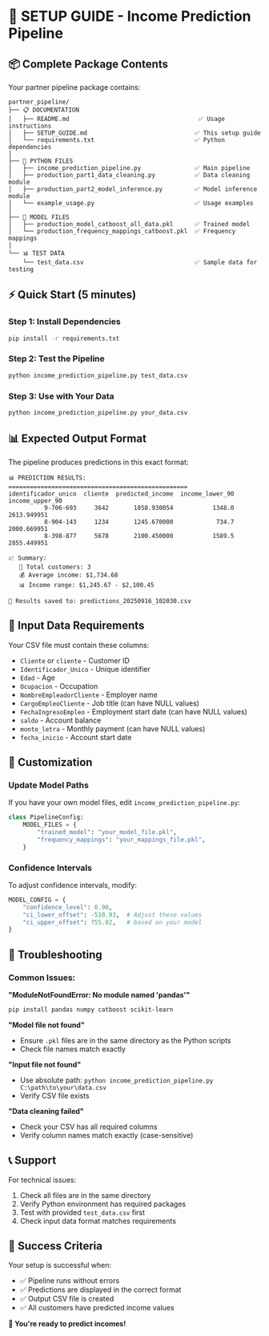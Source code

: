 # 🚀 SETUP GUIDE - Income Prediction Pipeline

## 📦 Complete Package Contents

Your partner pipeline package contains:

```
partner_pipeline/
├── 📋 DOCUMENTATION
│   ├── README.md                                    ✅ Usage instructions
│   ├── SETUP_GUIDE.md                              ✅ This setup guide
│   └── requirements.txt                            ✅ Python dependencies
│
├── 🐍 PYTHON FILES
│   ├── income_prediction_pipeline.py               ✅ Main pipeline
│   ├── production_part1_data_cleaning.py           ✅ Data cleaning module
│   ├── production_part2_model_inference.py         ✅ Model inference module
│   └── example_usage.py                            ✅ Usage examples
│
├── 🤖 MODEL FILES
│   ├── production_model_catboost_all_data.pkl      ✅ Trained model
│   └── production_frequency_mappings_catboost.pkl  ✅ Frequency mappings
│
└── 📊 TEST DATA
    └── test_data.csv                               ✅ Sample data for testing
```

## ⚡ Quick Start (5 minutes)

### Step 1: Install Dependencies
```bash
pip install -r requirements.txt
```

### Step 2: Test the Pipeline
```bash
python income_prediction_pipeline.py test_data.csv
```

### Step 3: Use with Your Data
```bash
python income_prediction_pipeline.py your_data.csv
```

## 📊 Expected Output Format

The pipeline produces predictions in this exact format:
```
📊 PREDICTION RESULTS:
==================================================
identificador_unico  cliente  predicted_income  income_lower_90  income_upper_90
          9-706-693     3642       1858.930054           1348.0      2613.949951
          8-904-143     1234       1245.670000            734.7      2000.669951
          8-398-877     5678       2100.450000           1589.5      2855.449951

📈 Summary:
   👥 Total customers: 3
   💰 Average income: $1,734.68
   📊 Income range: $1,245.67 - $2,100.45

💾 Results saved to: predictions_20250916_102030.csv
```

## 📁 Input Data Requirements

Your CSV file must contain these columns:
- `Cliente` or `cliente` - Customer ID
- `Identificador_Unico` - Unique identifier  
- `Edad` - Age
- `Ocupacion` - Occupation
- `NombreEmpleadorCliente` - Employer name
- `CargoEmpleoCliente` - Job title (can have NULL values)
- `FechaIngresoEmpleo` - Employment start date (can have NULL values)
- `saldo` - Account balance
- `monto_letra` - Monthly payment (can have NULL values)
- `fecha_inicio` - Account start date

## 🔧 Customization

### Update Model Paths
If you have your own model files, edit `income_prediction_pipeline.py`:
```python
class PipelineConfig:
    MODEL_FILES = {
        "trained_model": "your_model_file.pkl",
        "frequency_mappings": "your_mappings_file.pkl",
    }
```

### Confidence Intervals
To adjust confidence intervals, modify:
```python
MODEL_CONFIG = {
    "confidence_level": 0.90,
    "ci_lower_offset": -510.93,  # Adjust these values
    "ci_upper_offset": 755.02,   # based on your model
}
```

## 🚨 Troubleshooting

### Common Issues:

**"ModuleNotFoundError: No module named 'pandas'"**
```bash
pip install pandas numpy catboost scikit-learn
```

**"Model file not found"**
- Ensure `.pkl` files are in the same directory as the Python scripts
- Check file names match exactly

**"Input file not found"**
- Use absolute path: `python income_prediction_pipeline.py C:\path\to\your\data.csv`
- Verify CSV file exists

**"Data cleaning failed"**
- Check your CSV has all required columns
- Verify column names match exactly (case-sensitive)

## 📞 Support

For technical issues:
1. Check all files are in the same directory
2. Verify Python environment has required packages
3. Test with provided `test_data.csv` first
4. Check input data format matches requirements

## 🎯 Success Criteria

Your setup is successful when:
- ✅ Pipeline runs without errors
- ✅ Predictions are displayed in the correct format
- ✅ Output CSV file is created
- ✅ All customers have predicted income values

**🎉 You're ready to predict incomes!**
